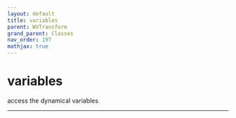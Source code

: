 ```yaml
---
layout: default
title: variables
parent: WVTransform
grand_parent: Classes
nav_order: 197
mathjax: true
---
```


#  variables

access the dynamical variables


---

